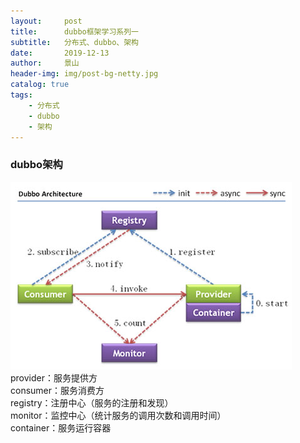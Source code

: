 ```yaml
---
layout:     post
title:      dubbo框架学习系列一
subtitle:   分布式、dubbo、架构
date:       2019-12-13
author:     景山
header-img: img/post-bg-netty.jpg
catalog: true
tags:
    - 分布式
    - dubbo
    - 架构
---
```


### dubbo架构
![dfa](/img/post/dubbo-architecture.jpg)  
provider：服务提供方  
consumer：服务消费方  
registry：注册中心（服务的注册和发现）  
monitor：监控中心（统计服务的调用次数和调用时间）  
container：服务运行容器  
